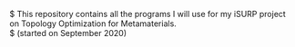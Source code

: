 $ This repository contains all the programs I will use for my iSURP project on Topology Optimization for Metamaterials.\
$ (started on September 2020)
